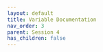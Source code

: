 ```yaml
---
layout: default
title: Variable Documentation
nav_order: 3
parent: Session 4
has_children: false
---
```

